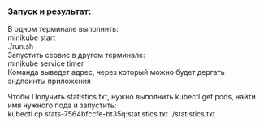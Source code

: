 ### Запуск и результат: 
В одном терминале выполнить:  
minikube start   
./run.sh  
Запустить сервис в другом терминале:  
minikube service timer  
Команда выведет адрес, через который можно будет дергать эндпоинты приложения 

Чтобы Получить statistics.txt, нужно выполнить kubectl get pods, найти имя нужного пода и запустить:  
kubectl cp stats-7564bfccfe-bt35q:statistics.txt ./statistics.txt 

